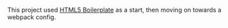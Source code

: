 This project used [HTML5 Boilerplate](https://html5boilerplate.com/) as a start, then moving on 
towards a webpack config.
 

